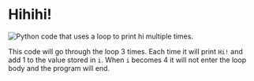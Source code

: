 # Hihihi!

![Python code that uses a loop to print hi multiple
times.](04_loop.py.png)

This code will go through the loop 3 times. Each time it will print
`Hi!` and add 1 to the value stored in `i`. When `i` becomes 4 it will not enter
the loop body and the program will end.
